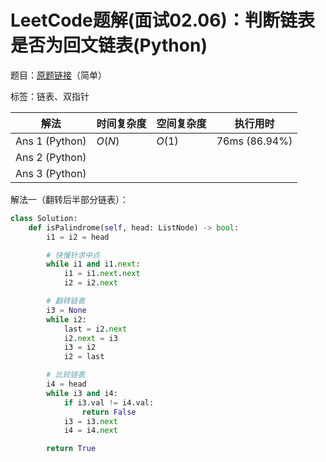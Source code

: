 # LeetCode题解(面试02.06)：判断链表是否为回文链表(Python)

题目：[原题链接](https://leetcode-cn.com/problems/palindrome-linked-list-lcci/)（简单）

标签：链表、双指针

| 解法           | 时间复杂度 | 空间复杂度 | 执行用时      |
| -------------- | ---------- | ---------- | ------------- |
| Ans 1 (Python) | $O(N)$     | $O(1)$     | 76ms (86.94%) |
| Ans 2 (Python) |            |            |               |
| Ans 3 (Python) |            |            |               |

解法一（翻转后半部分链表）：

```python
class Solution:
    def isPalindrome(self, head: ListNode) -> bool:
        i1 = i2 = head

        # 快慢针求中点
        while i1 and i1.next:
            i1 = i1.next.next
            i2 = i2.next

        # 翻转链表
        i3 = None
        while i2:
            last = i2.next
            i2.next = i3
            i3 = i2
            i2 = last

        # 比较链表
        i4 = head
        while i3 and i4:
            if i3.val != i4.val:
                return False
            i3 = i3.next
            i4 = i4.next

        return True
```